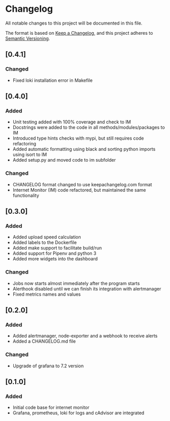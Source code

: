 # Changelog

All notable changes to this project will be documented in this file.

The format is based on [Keep a Changelog](https://keepachangelog.com/en/1.0.0/),
and this project adheres to [Semantic Versioning](https://semver.org/spec/v2.0.0.html).

## [0.4.1]

### Changed

- Fixed loki installation error in Makefile

## [0.4.0]

### Added

- Unit testing added with 100% coverage and check to IM
- Docstrings were added to the code in all methods/modules/packages to IM
- Introduced type hints checks with mypi, but still requires code refactoring
- Added automatic formatting using black and sorting python imports using isort
  to IM
- Added setup.py and moved code to im subfolder

### Changed

- CHANGELOG format changed to use keepachangelog.com format
- Internet Monitor (IM) code refactored, but maintained the same functionality

## [0.3.0]

### Added

- Added upload speed calculation
- Added labels to the Dockerfile
- Added make support to facilitate build/run
- Added support for Pipenv and python 3
- Added more widgets into the dashboard

### Changed

- Jobs now starts almost immediately after the program starts
- Alerthook disabled until we can finish its integration with alertmanager
- Fixed metrics names and values

## [0.2.0]

### Added

- Added alertmanager, node-exporter and a webhook to receive alerts
- Added a CHANGELOG.md file

### Changed

- Upgrade of grafana to 7.2 version

## [0.1.0]

### Added

- Initial code base for internet monitor
- Grafana, prometheus, loki for logs and cAdvisor are integrated
